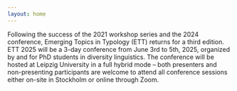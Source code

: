 ```yaml
---
layout: home
---
```


Following the success of the 2021 workshop series and the 2024 conference, Emerging Topics in Typology (ETT) returns for a third edition. ETT 2025 will be a 3-day conference from June 3rd to 5th, 2025, organized by and for PhD students in diversity linguistics. The conference will be hosted at Leipzig University in a full hybrid mode – both presenters and non-presenting participants are welcome to attend all conference sessions either on-site in Stockholm or online through Zoom.

